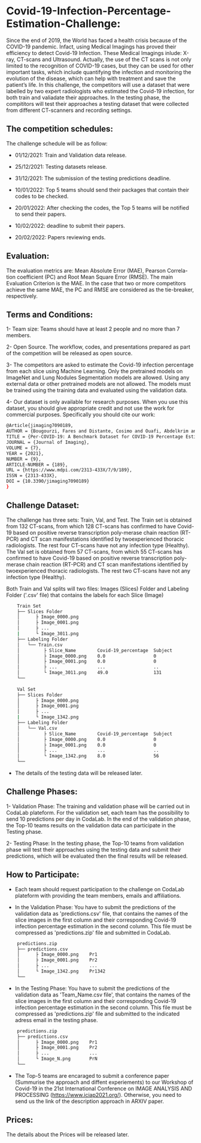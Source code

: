 # Covid-19-Infection-Percentage-Estimation-Challenge:

Since the end of 2019, the World has faced a health crisis because of the COVID-19 pandemic. Infact, using Medical Imagings has proved their efficiency to detect Covid-19 Infection. These Medical Imagings inlude: X-ray, CT-scans and Ultrasound. Actually, the use of the CT scans is not only limited to the recognition of COVID-19 cases, but they can be used for other important tasks, which include quantifying the infection and monitoring the evolution of the disease, which can help with treatment and save the patient’s life. 
In this challenge, the competitors will use a dataset that were labelled by two expert radiologists who estimated the Covid-19 infection, for both train and valiadate their approaches. In  the  testing  phase,  the compititors  will  test  their  approaches a testing dataset that were collected from different CT-scanners and recording settings. 

<!-- where the Covid-19 infection percentage were estimated after segmenting the Covid-19 infection and Lungs mask. -->

## The competition schedules:
The challenge schedule will be as follow:

* 01/12/2021:  Train and Validation data release. 

* 25/12/2021:  Testing datasets release.

* 31/12/2021:  The submission of the testing predictions deadline.
 
* 10/01/2022:  Top 5 teams should send their packages that contain their codes to be checked.
 
* 20/01/2022:  After checking the codes, the Top 5 teams will be notified to send their papers.
 
* 10/02/2022:  deadline to submit their papers.
 
* 20/02/2022:  Papers reviewing ends.

## Evaluation:

The evaluation metrics are:  Mean Absolute Error (MAE), Pearson Correla-tion coefficient (PC) and Root Mean Square Error (RMSE). The main Evaluation Criterion is the MAE. In the case that two or more competitors achieve the same MAE, the PC and RMSE are considered as the tie-breaker, respectively. 

## Terms and Conditions:

1- Team size: Teams should have at least 2 people and no more than 7 members.

2- Open Source. The workflow, codes, and presentations prepared as part of the competition will be released as open source.

3- The  competitors  are  asked  to  estimate  the  Covid-19  infection  percentage from each slice using Machine Learning.  Only the pretrained models on ImageNet and Lung Nodules Segmentation models are allowed. Using any external data or other pretrained models are not allowed.  The models must be trained using the training data and evaluated using the validation data.

4- Our dataset is only available for research purposes. When you use this dataset, you should give appropriate credit and not use the work for commercial purposes.
Specifically you should cite our work:
```bash
@Article{jimaging7090189,
AUTHOR = {Bougourzi, Fares and Distante, Cosimo and Ouafi, Abdelkrim and Dornaika, Fadi and Hadid, Abdenour and Taleb-Ahmed, Abdelmalik},
TITLE = {Per-COVID-19: A Benchmark Dataset for COVID-19 Percentage Estimation from CT-Scans},
JOURNAL = {Journal of Imaging},
VOLUME = {7},
YEAR = {2021},
NUMBER = {9},
ARTICLE-NUMBER = {189},
URL = {https://www.mdpi.com/2313-433X/7/9/189},
ISSN = {2313-433X},
DOI = {10.3390/jimaging7090189}
}
```

## Challenge Dataset:

The challenge has three sets: Train, Val, and Test. The Train set is obtained from 132 CT-scans, from which 128 CT-scans has confirmed to have Covid-19 based on positive reverse transcription poly-merase chain reaction (RT-PCR) and CT scan manifestations identified by twoexperienced thoracic radiologists. The rest four CT-scans have not any infection type (Healthy). The Val set is obtained from 57 CT-scans, from which 55 CT-scans has confirmed to have Covid-19 based on positive reverse transcription poly-merase chain reaction (RT-PCR) and CT scan manifestations identified by twoexperienced thoracic radiologists. The rest  two CT-scans have not any infection type (Healthy). 

Both Train and Val splits will two files: Images (Slices) Folder and Labeling Folder ('.csv' file) that contains the labels for each Slice (Image)
```bash
    Train Set
    ├── Slices Folder 
    │      ├ Image_0000.png
    │      ├ Image_0001.png
    │      ├ ...
    |      └ Image_3011.png
    ├── Labeling Folder
    │   └── Train.csv
    │         ├ Slice_Name        Covid-19_percentage  Subject    
    │         ├ Image_0000.png    0.0                  0
    │         ├ Image_0001.png    0.0                  0
    │         ├ ...               ...                  ..
    │         └ Image_3011.png    49.0	               131
    └── 
    
    Val Set
    ├── Slices Folder 
    │      ├ Image_0000.png
    │      ├ Image_0001.png
    │      ├ ...
    |      └ Image_1342.png
    ├── Labeling Folder
    │   └── Val.csv
    │         ├ Slice_Name        Covid-19_percentage  Subject    
    │         ├ Image_0000.png    0.0                  0
    │         ├ Image_0001.png    0.0                  0
    │         ├ ...               ...                  ..
    │         └ Image_1342.png    8.0	               56
    └──     

```

- The details of the testing data will be released later.


## Challenge Phases:

1- Validation Phase: The training and validation phase will be carried out in CodaLab plateform. For the validation set, each team has the possibility to send 10 predictions per day in CodaLab.
In the end of the validation phase, the Top-10 teams results on the validation data can participate in the Testing phase.

2- Testing Phase: In the testing phase, the Top-10 teams from validation phase will test their approaches using the testing data and submit their predictions, which will be evaluated then the final results will be released.


## How to Participate:

- Each team should request participation to the challenge on CodaLab plateform with providing the team members, emails and affiliations.

- In the Validation Phase: You have to submit the predictions of the validation data as 'predictions.csv' file, that contains the names of the slice images in the first column and their corresponding Covid-19 infection percentage estimation in the second column.  This file must be compressed as 'predictions.zip' file and submitted in CodaLab. 

```bash
    predictions.zip
    ├── predictions.csv
    │      ├ Image_0000.png    Pr1            
    │      ├ Image_0001.png    Pr2             
    │      ├ ...               ...              
    │      └ Image_1342.png    Pr1342	        
    └──   
 ```   
 - In the Testing Phase: You have to submit the predictions of the validation data as 'Team_Name.csv file', that contains the names of the slice images in the first column and their corresponding Covid-19 infection percentage estimation in the second column.  This file must be compressed as 'predictions.zip' file and submitted to the indicated adress email in the testing phase.
```bash
    predictions.zip
    ├── predictions.csv
    │      ├ Image_0000.png    Pr1            
    │      ├ Image_0001.png    Pr2             
    │      ├ ...               ...              
    │      └ Image_N.png       PrN        
    └──   
 ```   
 
 - The Top-5 teams are encaraged to submit a conference paper (Summurise the approach and diffent experiements) to our Workshop of Covid-19 in the 21st International Conference on IMAGE ANALYSIS AND PROCESSING (https://www.iciap2021.org/). Otherwise, you need to send us the link of the description approach in ARXIV paper.
 
## Prices:

The details about the Prices will be released later.

